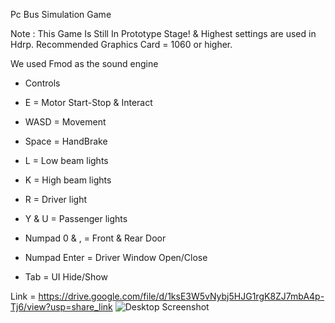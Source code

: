Pc Bus Simulation Game

Note : This Game Is Still In Prototype Stage! & Highest settings are used in Hdrp. Recommended Graphics Card = 1060 or higher.

We used Fmod as the sound engine

- Controls

- E = Motor Start-Stop & Interact

- WASD = Movement

- Space = HandBrake

- L = Low beam lights

- K = High beam lights

- R = Driver light

- Y & U = Passenger lights

- Numpad 0 & , = Front & Rear Door

- Numpad Enter = Driver Window Open/Close

- Tab = UI Hide/Show

Link = https://drive.google.com/file/d/1ksE3W5vNybj5HJG1rgK8ZJ7mbA4p-Tj6/view?usp=share_link
![Desktop Screenshot](https://user-images.githubusercontent.com/95505121/206997446-e21bf150-cf02-443d-b281-a1bed2d0e27c.png)
